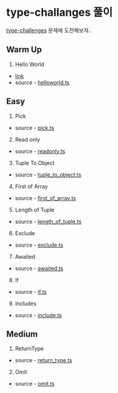 # type-challanges 풀이

[type-challenges](https://github.com/type-challenges/type-challenges) 문제에 도전해보쟈..

## Warm Up

1. Hello World

- [link](https://github.com/type-challenges/type-challenges/blob/master/questions/13-warm-hello-world/README.md)
- source - [helloworld.ts](src/warmup/helloworld.ts)

## Easy

1. Pick

- source - [pick.ts](src/easy/pick.ts)

2. Read only

- source - [readonly.ts](src/easy/readonly.ts)

3. Tuple To Object

- source - [tuple_to_object.ts](src/easy/tuple_to_object.ts)

4. First of Array

- source - [first_of_array.ts](src/easy/first_of_array.ts)

5. Length of Tuple

- source - [length_of_tuple.ts](src/easy/length_of_tuple.ts)

6. Exclude

- source - [exclude.ts](src/easy/exclude.ts)

7. Awaited

- source - [awaited.ts](src/easy/awaited.ts)

8. If

- source - [if.ts](src/easy/if.ts)

9. Includes

- source - [include.ts](src/easy/include.ts)

## Medium

1. ReturnType

- source - [return_type.ts](src/medium/return_type.ts)

2. Omit

- source - [omit.ts](src/medium/omit.ts)

